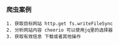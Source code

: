 ### 爬虫案例
    1. 获取目标网站 http.get fs.writeFileSync
    2. 分析网站内容 cheerio 可以使用jq里的选择器
    3. 获取有效信息 下载或者其他操作
